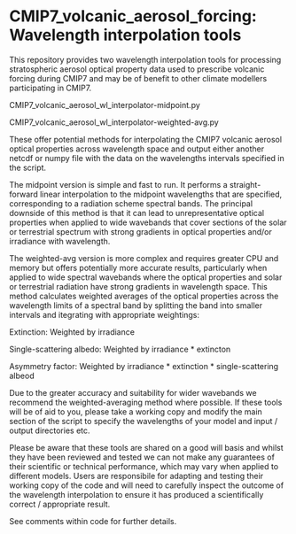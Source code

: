 # CMIP7_volcanic_aerosol_forcing: Wavelength interpolation tools
This repository provides two wavelength interpolation tools for processing stratospheric aerosol optical property data used to prescribe volcanic forcing during CMIP7 and may be of benefit to other climate modellers participating in CMIP7. 

CMIP7_volcanic_aerosol_wl_interpolator-midpoint.py

CMIP7_volcanic_aerosol_wl_interpolator-weighted-avg.py

These offer potential methods for interpolating the CMIP7 volcanic aerosol optical properties across wavelength space and output either 
another netcdf or numpy file with the data on the wavelengths intervals specified in the script. 

The midpoint version is simple and fast to run. It performs a straight-forward linear interpolation to the midpoint
wavelengths that are specified, corresponding to a radiation scheme spectral bands. The principal downside of this method is that it can lead
to unrepresentative optical properties when applied to wide wavebands that cover sections of the solar or terrestrial
spectrum with strong gradients in optical properties and/or irradiance with wavelength.

The weighted-avg version is more complex and requires greater CPU and memory but offers potentially more accurate results, particularly when applied to wide spectral wavebands where the optical properties and solar or terrestrial radiation have strong gradients in wavelength space. This method calculates weighted averages of the optical properties across the wavelength limits of a spectral band by splitting the band into smaller intervals and itegrating with appropriate weightings:

  Extinction:                   Weighted by irradiance
  
  Single-scattering albedo:     Weighted by irradiance * extincton
  
  Asymmetry factor:             Weighted by irradiance * extinction * single-scattering albeod

Due to the greater accuracy and suitability for wider wavebands we recommend the weighted-averaging method where possible. If these tools will be of aid to you, please take a working copy and modify the main section of the script to specify the wavelengths of your model and input / output directories etc. 

Please be aware that these tools are shared on a good will basis and whilst they have been reviewed and tested we can not make any 
guarantees of their scientific or technical performance, which may vary when applied to different models. Users are responsibile for adapting and testing their working copy of the code and will need to carefully inspect the outcome of the wavelength interpolation to ensure it has produced a scientifically correct / appropriate result. 

See comments within code for further details. 
